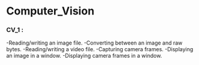 # Computer_Vision
### CV_1 :
-Reading/writing an image file.
-Converting between an image and raw bytes.
-Reading/writing a video file.
-Capturing camera frames.
-Displaying an image in a window.
-Displaying camera frames in a window.